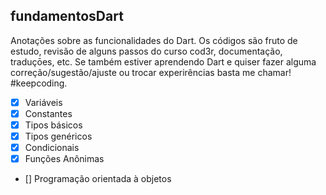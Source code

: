 ## fundamentosDart

Anotações sobre as funcionalidades do Dart.
Os códigos são fruto de estudo, revisão de alguns passos do curso cod3r, documentação, traduçōes, etc.
Se também estiver aprendendo Dart e quiser fazer alguma correção/sugestão/ajuste ou trocar experirências basta me chamar!
#keepcoding.
- [x] Variáveis 
- [x] Constantes
- [x] Tipos básicos 
- [x] Tipos genéricos 
- [x] Condicionais 
- [x] Funções Anônimas 
- [] Programação orientada à objetos 